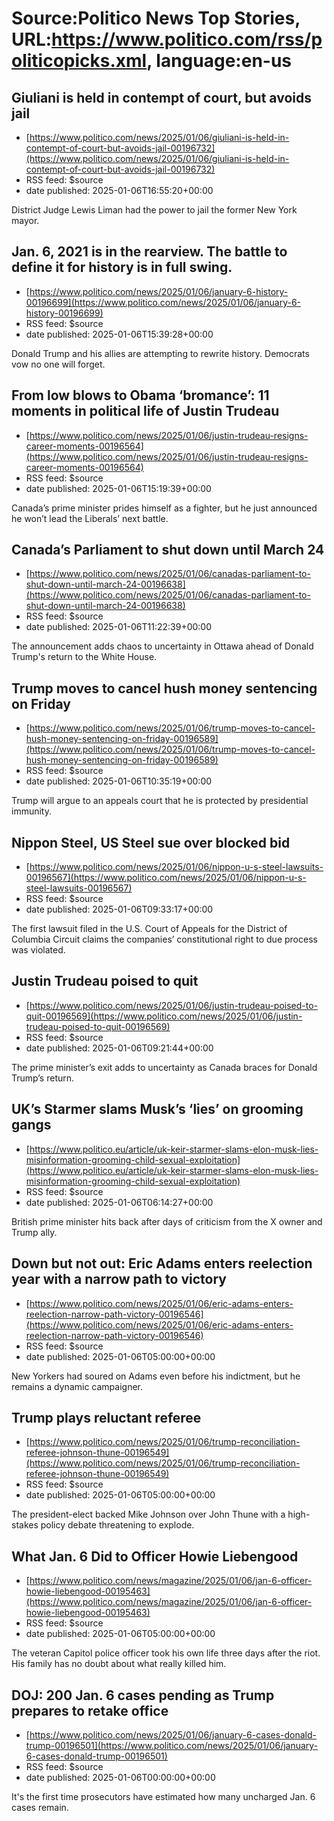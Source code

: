 # Source:Politico News Top Stories, URL:https://www.politico.com/rss/politicopicks.xml, language:en-us

## Giuliani is held in contempt of court, but avoids jail
 - [https://www.politico.com/news/2025/01/06/giuliani-is-held-in-contempt-of-court-but-avoids-jail-00196732](https://www.politico.com/news/2025/01/06/giuliani-is-held-in-contempt-of-court-but-avoids-jail-00196732)
 - RSS feed: $source
 - date published: 2025-01-06T16:55:20+00:00

District Judge Lewis Liman had the power to jail the former New York mayor.

## Jan. 6, 2021 is in the rearview. The battle to define it for history is in full swing.
 - [https://www.politico.com/news/2025/01/06/january-6-history-00196699](https://www.politico.com/news/2025/01/06/january-6-history-00196699)
 - RSS feed: $source
 - date published: 2025-01-06T15:39:28+00:00

Donald Trump and his allies are attempting to rewrite history. Democrats vow no one will forget.

## From low blows to Obama ‘bromance’: 11 moments in political life of Justin Trudeau
 - [https://www.politico.com/news/2025/01/06/justin-trudeau-resigns-career-moments-00196564](https://www.politico.com/news/2025/01/06/justin-trudeau-resigns-career-moments-00196564)
 - RSS feed: $source
 - date published: 2025-01-06T15:19:39+00:00

Canada’s prime minister prides himself as a fighter, but he just announced he won’t lead the Liberals’ next battle.

## Canada’s Parliament to shut down until March 24
 - [https://www.politico.com/news/2025/01/06/canadas-parliament-to-shut-down-until-march-24-00196638](https://www.politico.com/news/2025/01/06/canadas-parliament-to-shut-down-until-march-24-00196638)
 - RSS feed: $source
 - date published: 2025-01-06T11:22:39+00:00

The announcement adds chaos to uncertainty in Ottawa ahead of Donald Trump's return to the White House.

## Trump moves to cancel hush money sentencing on Friday
 - [https://www.politico.com/news/2025/01/06/trump-moves-to-cancel-hush-money-sentencing-on-friday-00196589](https://www.politico.com/news/2025/01/06/trump-moves-to-cancel-hush-money-sentencing-on-friday-00196589)
 - RSS feed: $source
 - date published: 2025-01-06T10:35:19+00:00

Trump will argue to an appeals court that he is protected by presidential immunity.

## Nippon Steel, US Steel sue over blocked bid
 - [https://www.politico.com/news/2025/01/06/nippon-u-s-steel-lawsuits-00196567](https://www.politico.com/news/2025/01/06/nippon-u-s-steel-lawsuits-00196567)
 - RSS feed: $source
 - date published: 2025-01-06T09:33:17+00:00

The first lawsuit filed in the U.S. Court of Appeals for the District of Columbia Circuit claims the companies’ constitutional right to due process was violated.

## Justin Trudeau poised to quit
 - [https://www.politico.com/news/2025/01/06/justin-trudeau-poised-to-quit-00196569](https://www.politico.com/news/2025/01/06/justin-trudeau-poised-to-quit-00196569)
 - RSS feed: $source
 - date published: 2025-01-06T09:21:44+00:00

The prime minister’s exit adds to uncertainty as Canada braces for Donald Trump’s return.

## UK’s Starmer slams Musk’s ‘lies’ on grooming gangs
 - [https://www.politico.eu/article/uk-keir-starmer-slams-elon-musk-lies-misinformation-grooming-child-sexual-exploitation](https://www.politico.eu/article/uk-keir-starmer-slams-elon-musk-lies-misinformation-grooming-child-sexual-exploitation)
 - RSS feed: $source
 - date published: 2025-01-06T06:14:27+00:00

British prime minister hits back after days of criticism from the X owner and Trump ally.

## Down but not out: Eric Adams enters reelection year with a narrow path to victory
 - [https://www.politico.com/news/2025/01/06/eric-adams-enters-reelection-narrow-path-victory-00196546](https://www.politico.com/news/2025/01/06/eric-adams-enters-reelection-narrow-path-victory-00196546)
 - RSS feed: $source
 - date published: 2025-01-06T05:00:00+00:00

New Yorkers had soured on Adams even before his indictment, but he remains a dynamic campaigner.

## Trump plays reluctant referee
 - [https://www.politico.com/news/2025/01/06/trump-reconciliation-referee-johnson-thune-00196549](https://www.politico.com/news/2025/01/06/trump-reconciliation-referee-johnson-thune-00196549)
 - RSS feed: $source
 - date published: 2025-01-06T05:00:00+00:00

The president-elect backed Mike Johnson over John Thune with a high-stakes policy debate threatening to explode.

## What Jan. 6 Did to Officer Howie Liebengood
 - [https://www.politico.com/news/magazine/2025/01/06/jan-6-officer-howie-liebengood-00195463](https://www.politico.com/news/magazine/2025/01/06/jan-6-officer-howie-liebengood-00195463)
 - RSS feed: $source
 - date published: 2025-01-06T05:00:00+00:00

The veteran Capitol police officer took his own life three days after the riot. His family has no doubt about what really killed him.

## DOJ: 200 Jan. 6 cases pending as Trump prepares to retake office
 - [https://www.politico.com/news/2025/01/06/january-6-cases-donald-trump-00196501](https://www.politico.com/news/2025/01/06/january-6-cases-donald-trump-00196501)
 - RSS feed: $source
 - date published: 2025-01-06T00:00:00+00:00

It's the first time prosecutors have estimated how many uncharged Jan. 6 cases remain.

